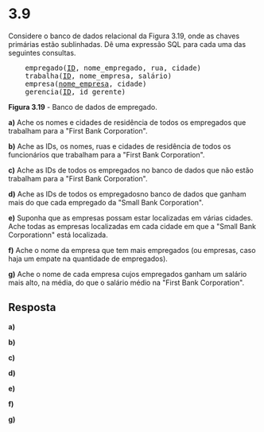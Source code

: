 # 3.9

Considere o banco de dados relacional da Figura 3.19, onde as chaves primárias estão sublinhadas. Dê uma expressão SQL para cada uma das seguintes consultas.

<pre>
    empregado(<u>ID</u>, nome_empregado, rua, cidade)
    trabalha(<u>ID</u>, nome_empresa, salário)
    empresa(<u>nome_empresa</u>, cidade)
    gerencia(<u>ID</u>, id_gerente)
</pre>

**Figura 3.19** - Banco de dados de empregado.

**a)** Ache os nomes e cidades de residência de todos os empregados que trabalham para a "First Bank Corporation".

**b)** Ache as IDs, os nomes, ruas e cidades de residência de todos os funcionários que trabalham para a "First Bank Corporation".

**c)** Ache as IDs de todos os empregados no banco de dados que não estão trabalham para a "First Bank Corporation".

**d)** Ache as IDs de todos os empregadosno banco de dados que ganham mais do que cada empregado da "Small Bank Corporation".

**e)** Suponha que as empresas possam estar localizadas em várias cidades. Ache todas as empresas localizadas em cada cidade em que a "Small Bank Corporationn" está localizada.

**f)** Ache o nome da empresa que tem mais empregados (ou empresas, caso haja um empate na quantidade de empregados).

**g)** Ache o nome de cada empresa cujos empregados ganham um salário mais alto, na média, do que o salário médio na "First Bank Corporation".

## Resposta

**a)**

**b)**

**c)**

**d)**

**e)**

**f)**

**g)**